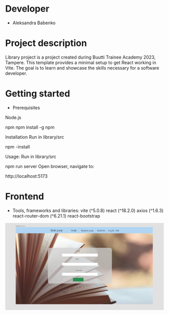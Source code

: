 # Developer
 - Aleksandra Babenko

# Project description
Library project is a project created during Buutti Trainee Academy 2023, Tampere.
This template provides a minimal setup to get React working in Vite.
The goal is to learn and showcase the skills necessary for a software developer.

# Getting started
- Prerequisites

Node.js

npm npm install -g npm

Installation
Run in library/src

npm -install

Usage: 
Run in library/src

npm run server
Open browser, navigate to:

http://localhost:5173


# Frontend

- Tools, frameworks and libraries:
vite (^5.0.8)
react (^18.2.0)
axios (^1.6.3)
react-router-dom (^6.21.1)
react-bootstrap

<img src="src/images/Screenshot 2024-02-29 at 14.00.07.png">